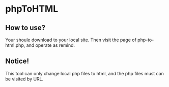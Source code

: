 phpToHTML
=========

How to use?
---------------
Your shoule download to your local site. Then visit the page of php-to-html.php, and operate as remind.

Notice!
-----------------
This tool can only change local php files to html, and the php files must can be visited by URL.
